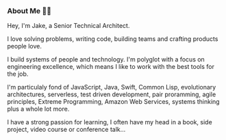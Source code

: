 ### About Me 👋🏻

<!--
**imjacobclark/imjacobclark** is a ✨ _special_ ✨ repository because its `README.md` (this file) appears on your GitHub profile.

Here are some ideas to get you started:

- 🔭 I’m currently working on ...
- 🌱 I’m currently learning ...
- 👯 I’m looking to collaborate on ...
- 🤔 I’m looking for help with ...
- 💬 Ask me about ...
- 📫 How to reach me: ...
- 😄 Pronouns: ...
- ⚡ Fun fact: ...
-->


Hey, I'm Jake, a Senior Technical Architect.

I love solving problems, writing code, building teams and crafting products people love.

I build systems of people and technology. I'm polyglot with a focus on engineering excellence, which means I like to work with the best tools for the job.

I'm particulaly fond of JavaScript, Java, Swift, Common Lisp, evolutionary architectures, serverless, test driven development, pair proramming, agile principles, Extreme Programming, Amazon Web Services, systems thinking plus a whole lot more.

I have a strong passion for learning, I often have my head in a book, side project, video course or conference talk...
